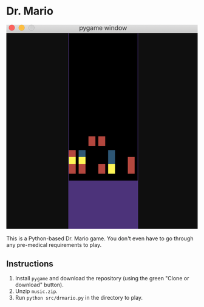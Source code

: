 # Dr. Mario
![Drop those vitamins](img/drmarioscreenshot.png)

This is a Python-based Dr. Mario game. You don't even have to go through any pre-medical requirements to play.

## Instructions

1. Install `pygame` and download the repository (using the green "Clone or download" button).
2. Unzip `music.zip`.
3. Run `python src/drmario.py` in the directory to play.
